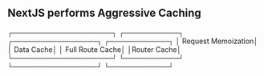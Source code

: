 ## NextJS performs Aggressive Caching


┌────────────────────┐     ┌───────────┐    ┌─────────────────┐     ┌────────────┐
│ Request Memoization│     │ Data Cache│    │ Full Route Cache│     │Router Cache│
└────────────────────┘     └───────────┘    └─────────────────┘     └────────────┘




